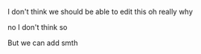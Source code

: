 I don't think we should be able to edit this
oh really why

no I don't think so

But we can add smth